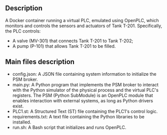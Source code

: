 ## Description
A Docker container running a virtual PLC, emulated using OpenPLC, which monitors and controls the sensors and actuators of Tank T-201. Specifically, the PLC controls:
- A valve (MV-301) that connects Tank T-201 to Tank T-202;
- A pump (P-101) that allows Tank T-201 to be filled.

## Main files description
- config.json: A JSON file containing system information to initialize the PSM broker.
- main.py: A Python program that implements the PSM broker to interact with the Python simulator of the physical process and the virtual PLC's registers. The PSM (Python SubModule) is an OpenPLC module that enables interaction with external systems, as long as Python drivers exist.
- PLC1.st: A Structured Text (ST) file containing the PLC1's control logic.
- requirements.txt: A text file containing the Python libraries to be installed.
- run.sh: A Bash script that initializes and runs OpenPLC.
